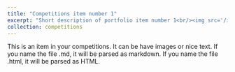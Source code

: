 ```yaml
---
title: "Competitions item number 1"
excerpt: "Short description of portfolio item number 1<br/><img src='/images/500x300.png'>"
collection: competitions
---
```


This is an item in your competitions. It can be have images or nice text. If you name the file .md, it will be parsed as markdown. If you name the file .html, it will be parsed as HTML. 
